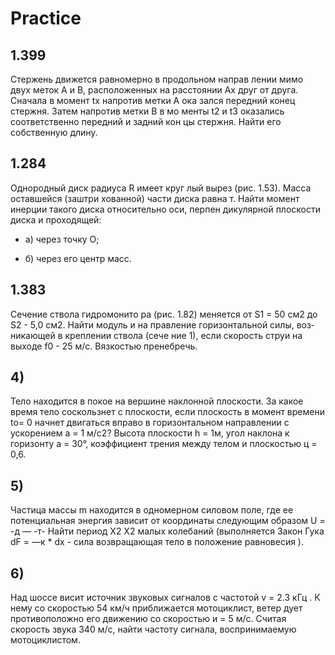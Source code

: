 <head>
    <script src="https://cdn.mathjax.org/mathjax/latest/MathJax.js?config=TeX-AMS-MML_HTMLorMML" type="text/javascript"></script>
    <script type="text/x-mathjax-config">
        MathJax.Hub.Config({
            tex2jax: {
            skipTags: ['script', 'noscript', 'style', 'textarea', 'pre'],
            inlineMath: [['$','$']]
            }
        });
    </script>
</head>

# Practice

## 1.399

Стержень движется равномерно в продольном направ­ лении мимо двух меток А и В, расположенных на расстоянии Ах друг от друга. Сначала в момент tx напротив метки А ока­ зался передний конец стержня. Затем напротив метки В в мо­ менты t2 и t3 оказались соответственно передний и задний кон­ цы стержня. Найти его собственную длину.

## 1.284

Однородный диск радиуса R имеет круг­ лый вырез (рис. 1.53). Масса оставшейся (заштри­ хованной) части диска равна т. Найти момент инерции такого диска относительно оси, перпен­ дикулярной плоскости диска и проходящей:

- а) через точку О;

- б) через его центр масс.

## 1.383

Сечение ствола гидромонито­ ра (рис. 1.82) меняется от S1 = 50 см2 до S2 - 5,0 см2. Найти модуль и на­ правление горизонтальной силы, воз­ никающей в креплении ствола (сече­ ние 1), если скорость струи на выходе f0 - 25 м/с. Вязкостью пренебречь.

## 4)

Тело находится в покое на вершине наклонной плоскости. За какое время тело соскользнет с плоскости, если плоскость в момент времени to= 0 начнет двигаться вправо в горизонтальном направлении с ускорением а = 1 м/с2? Высота плоскости h = 1м, угол наклона к горизонту а = 30°, коэффициент трения между телом и плоскостью ц = 0,6.

## 5)

Частица массы m находится в одномерном силовом поле, где ее потенциальная энергия зависит от координаты следующим образом U = -д — -т- Найти период
Х2 Х2
малых колебаний (выполняется Закон Гука dF = —к * dx - сила возвращающая тело в положение равновесия ).

## 6)

Над шоссе висит источник звуковых сигналов с частотой v = 2.3 кГц . К нему со скоростью 54 км/ч приближается мотоциклист, ветер дует противоположно его движению со скоростью и = 5 м/с. Считая скорость звука 340 м/с, найти частоту сигнала, воспринимаемую мотоциклистом.
